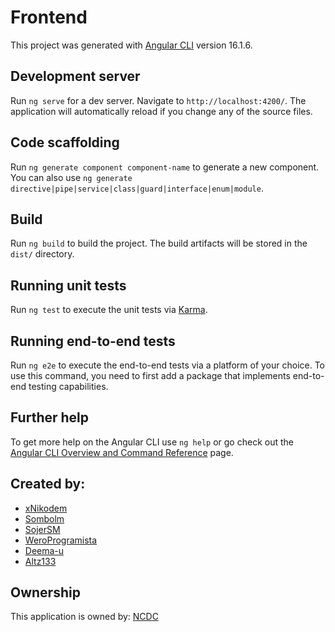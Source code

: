 # Frontend

This project was generated with [Angular CLI](https://github.com/angular/angular-cli) version 16.1.6.

## Development server

Run `ng serve` for a dev server. Navigate to `http://localhost:4200/`. The application will automatically reload if you change any of the source files.

## Code scaffolding

Run `ng generate component component-name` to generate a new component. You can also use `ng generate directive|pipe|service|class|guard|interface|enum|module`.

## Build

Run `ng build` to build the project. The build artifacts will be stored in the `dist/` directory.

## Running unit tests

Run `ng test` to execute the unit tests via [Karma](https://karma-runner.github.io).

## Running end-to-end tests

Run `ng e2e` to execute the end-to-end tests via a platform of your choice. To use this command, you need to first add a package that implements end-to-end testing capabilities.

## Further help

To get more help on the Angular CLI use `ng help` or go check out the [Angular CLI Overview and Command Reference](https://angular.io/cli) page.

## Created by:

- [xNikodem](https://github.com/xNikodem)
- [Sombolm](https://github.com/Sombolm)
- [SojerSM](https://github.com/SojerSM)
- [WeroProgramista](https://github.com/WeroProgramista)
- [Deema-u](https://github.com/Deema-u)
- [Altz133](https://github.com/Altz133)

## Ownership

This application is owned by: [NCDC](https://ncdc.eu)
